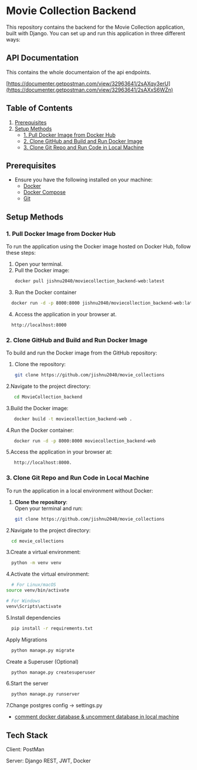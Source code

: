 # Movie Collection Backend

This repository contains the backend for the Movie Collection application, built with Django. You can set up and run this application in three different ways:

## API Documentation

This contains the whole documentaion of the api endpoints.

[https://documenter.getpostman.com/view/32963641/2sAXqy3erU](https://documenter.getpostman.com/view/32963641/2sAXxS6WZn)

## Table of Contents
1. [Prerequisites](#prerequisites)
2. [Setup Methods](#setup-methods)
   - [1. Pull Docker Image from Docker Hub](#1-pull-docker-image-from-docker-hub)
   - [2. Clone GitHub and Build and Run Docker Image](#2-clone-github-and-build-and-run-docker-image)
   - [3. Clone Git Repo and Run Code in Local Machine](#3-clone-git-repo-and-run-code-in-local-machine)

## Prerequisites
- Ensure you have the following installed on your machine:
  - [Docker](https://www.docker.com/get-started)
  - [Docker Compose](https://docs.docker.com/compose/install/)
  - [Git](https://git-scm.com/downloads)

## Setup Methods

### 1. Pull Docker Image from Docker Hub

To run the application using the Docker image hosted on Docker Hub, follow these steps:

1. Open your terminal.
2. Pull the Docker image:
   ```bash
   docker pull jishnu2040/moviecollection_backend-web:latest

3. Run the Docker container
 ```bash
   docker run -d -p 8000:8000 jishnu2040/moviecollection_backend-web:latest
```

4. Access the application in your browser at.
 ```bash
   http://localhost:8000
```


### 2. Clone GitHub and Build and Run Docker Image

To build and run the Docker image from the GitHub repository:

1. Clone the repository:
   ```bash
   git clone https://github.com/jishnu2040/movie_collections

2.Navigate to the project directory:
```bash
   cd MovieCollection_backend
```
3.Build the Docker image:
```bash
   docker build -t moviecollection_backend-web .
```
4.Run the Docker container:
```bash
   docker run -d -p 8000:8000 moviecollection_backend-web
```
5.Access the application in your browser at:
```bash
   http://localhost:8000.
```

### 3. Clone Git Repo and Run Code in Local Machine

To run the application in a local environment without Docker:

1. **Clone the repository**:  
   Open your terminal and run:
   ```bash
   git clone https://github.com/jishnu2040/movie_collections
2.Navigate to the project directory:

```bash
  cd movie_collections

```
3.Create a virtual environment:

```bash
  python -m venv venv

```
4.Activate the virtual environment:

```bash
  # For Linux/macOS
source venv/bin/activate

# For Windows
venv\Scripts\activate

```

5.Install dependencies

```bash
  pip install -r requirements.txt
```

Apply Migrations

```bash
  python manage.py migrate
```
Create a Superuser (Optional)

```bash
  python manage.py createsuperuser

```

6.Start the server

```bash
  python manage.py runserver

```
7.Change postgres config -> settings.py 
  - [comment docker database & uncomment database in local machine](https://bulldogjob.com/news/449-how-to-write-a-good-readme-for-your-github-project)



## Tech Stack

Client: PostMan

Server: Django REST, JWT, Docker





